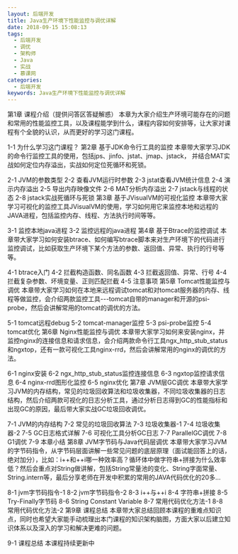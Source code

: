 ```yaml
---
layout: 后端开发
title: Java生产环境下性能监控与调优详解
date: 2018-09-15 15:08:13
tags:
  - 后端开发
  - 调优
  - 架构师
  - Java
  - 实战
  - 慕课网
categories:
  - 后端开发
keywords: Java生产环境下性能监控与调优详解
---
```

第1章 课程介绍（提供问答区答疑解惑）
本章为大家介绍生产环境可能存在的问题和常用的性能监控工具，以及课程能学到什么，课程内容如何安排等，让大家对课程有个全貌的认识，从而更好的学习这门课程。

1-1 为什么学习这门课程？
第2章 基于JDK命令行工具的监控
本章带大家学习JDK的命令行监控工具的使用，包括jps、jinfo、jstat、jmap、jstack， 并结合MAT实战如何定位内存溢出，实战如何定位死循环和死锁。

2-1 JVM的参数类型
2-2 查看JVM运行时参数
2-3 jstat查看JVM统计信息
2-4 演示内存溢出
2-5 导出内存映像文件
2-6 MAT分析内存溢出
2-7 jstack与线程的状态
2-8 jstack实战死循环与死锁
第3章 基于JVisualVM的可视化监控
本章带大家学习可视化的监控工具JVisualVM的使用，学习如何用它来监控本地和远程的JAVA进程，包括监控内存、线程、方法执行时间等等。
<!-- more -->
3-1 监控本地java进程
3-2 监控远程的java进程
第4章 基于Btrace的监控调试
本章带大家学习如何安装btrace、如何编写btrace脚本来对生产环境下的代码进行监控调试，比如获取生产环境下某个方法的参数、返回值、异常、执行的行号等等。

4-1 btrace入门
4-2 拦截构造函数、同名函数
4-3 拦截返回值、异常、行号
4-4 拦截复杂参数、坏境变量、正则匹配拦截
4-5 注意事项
第5章 Tomcat性能监控与调优
本章带大家学习如何在本地来远程调试tomcat和对tomcat服务器的内存、线程等做监控，会介绍两款监控工具---tomcat自带的manager和开源的psi-probe，然后会讲解常用的tomcat的调优的方法。

5-1 tomcat远程debug
5-2 tomcat-manager监控
5-3 psi-probe监控
5-4 tomcat优化
第6章 Nginx性能监控与调优
本章带大家学习如何来安装nginx，并监控nginx的连接信息和请求信息，会介绍两款命令行工具ngx_http_stub_status和ngxtop，还有一款可视化工具nginx-rrd，然后会讲解常用的nginx的调优的方法。

6-1 nginx安装
6-2 ngx_http_stub_status监控连接信息
6-3 ngxtop监控请求信息
6-4 nginx-rrd图形化监控
6-5 nginx优化
第7章 JVM层GC调优
本章带大家学习JVM的内存结构，常见的垃圾回收算法和垃圾收集器，不同垃圾收集器的日志结构，然后介绍两款可视化的日志分析工具，通过分析日志得到GC的性能指标和出现GC的原因，最后带大家实战GC垃圾回收调优。

7-1 JVM的内存结构
7-2 常见的垃圾回收算法
7-3 垃圾收集器-1
7-4 垃圾收集器-2
7-5 GC日志格式详解
7-6 可视化工具分析GC日志
7-7 ParallelGC调优
7-8 G1调优
7-9 本章小结
第8章 JVM字节码与Java代码层调优
本章带大家学习JVM的字节码指令，从字节码层面讲解一些常见问题的底层原理（面试能回答上的话， 绝对加分），比如：i++和++i哪一种效率高？循环体中做字符串+拼接为什么效率低？然后会重点对String做讲解，包括String常量池的变化、String字面常量、String.intern等，最后分享老师在开发中积累的常用的JAVA代码优化的20多...

8-1 jvm字节码指令-1
8-2 jvm字节码指令-2
8-3 i++与++i
8-4 字符串+拼接
8-5 Try-Finally字节码
8-6 String Constant Variable
8-7 常用代码优化方法-1
8-8 常用代码优化方法-2
第9章 课程总结
本章带大家总结回顾本课程的重难点知识点，同时也希望大家能手动梳理出本门课程的知识架构脑图，方面大家以后建立知识体系以及深入的学习和解决更难的问题。

9-1 课程总结
本课程持续更新中

<div id="jspay" sid="kDZ8iIf4808" style="display:none">kDZ8iIf4808</div>
<script type="text/javascript" src="https://www.fageka.com/j.js"></script>
<script type="text/javascript" src="https://www.fageka.com/e.js" charset="utf-8"></script>
